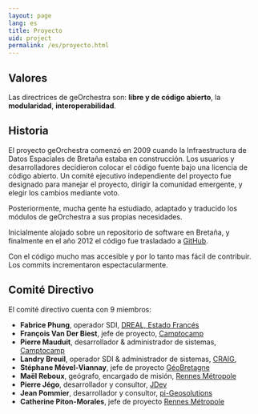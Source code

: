```yaml
---
layout: page
lang: es
title: Proyecto
uid: project
permalink: /es/proyecto.html
---
```


## Valores

Las directrices de geOrchestra son: **libre y de código abierto**, la **modularidad**, **interoperabilidad**.

## Historia

El proyecto geOrchestra comenzó en 2009 cuando la Infraestructura de Datos Espaciales de Bretaña estaba en construcción. Los usuarios y desarrolladores decidieron colocar el código fuente bajo una licencia de código abierto. Un comité ejecutivo independiente del proyecto fue designado para manejar el proyecto, dirigir la comunidad emergente, y elegir los cambios mediante voto.

Posteriormente, mucha gente ha estudiado, adaptado y traducido los módulos de geOrchestra a sus propias necesidades.

Inicialmente alojado sobre un repositorio de software en Bretaña, y finalmente en el año 2012 el código fue trasladado  a  [GitHub](https://github.com/georchestra).

Con el código mucho mas accesible y por lo tanto mas fácil de contribuir. Los commits incrementaron espectacularmente.


## Comité Directivo

El comité directivo cuenta con 9 miembros:

 * **Fabrice Phung**, operador SDI, [DREAL, Estado Francés](https://www.bretagne.developpement-durable.gouv.fr/)
 * **François Van Der Biest**, jefe de proyecto, [Camptocamp](https://www.camptocamp.com/)
 * **Pierre Mauduit**, desarrollador & administrador de sistemas, [Camptocamp](https://www.camptocamp.com/)
 * **Landry Breuil**, operador SDI & administrador de sistemas, [CRAIG](https://craig.fr/),
 * **Stéphane Mével-Viannay**, jefe de proyecto [GéoBretagne](https://geobretagne.fr)
 * **Maël Reboux**, geógrafo, encargado de misión, [Rennes Métropole](https://metropole.rennes.bzh/)
 * **Pierre Jégo**, desarrollador y consultor, [JDev](https://jdev.fr/)
 * **Jean Pommier**, desarrollador y consultor, [pi-Geosolutions](https://www.pi-geosolutions.fr/)
 * **Catherine Piton-Morales**, jefe de proyecto [Rennes Métropole](https://metropole.rennes.fr//) 
